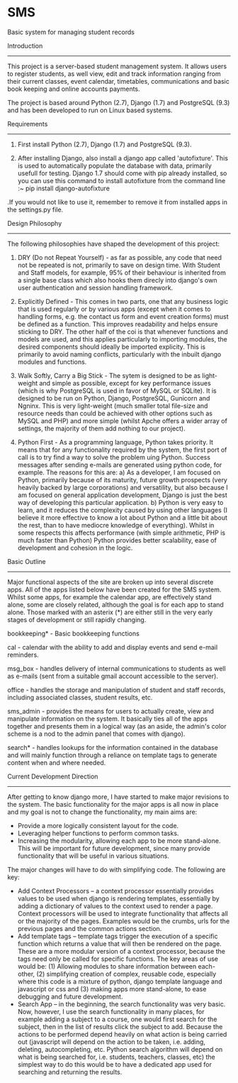 SMS
===

Basic system for managing student records


Introduction
************

This project is a server-based student management system. It allows users to register students, as well view, edit and
track information ranging from their current classes, event calendar, timetables, communications and basic book keeping
and online accounts payments.

The project is based around Python (2.7), Django (1.7) and PostgreSQL (9.3) and has been developed to run on Linux
based systems.


Requirements
************

1. First install Python (2.7), Django (1.7) and PostgreSQL (9.3).

2. After installing Django, also install a django app called 'autofixture'. This is used to automatically populate the
database with data, primarily usefull for testing. Django 1.7 should come with pip already installed, so you can use
this command to install autofixture from the command line :~ pip install django-autofixture

  .If you would not like to use it, remember to remove it from installed apps in the settings.py file.
  
  
Design Philosophy
*****************

The following philosophies have shaped the development of this project:

1. DRY (Do not Repeat Yourself) - as far as possible, any code that need not be repeated is not, primarily to save on
design time. With Student and Staff models, for example, 95% of their behaviour is inherited from a single base class
which also hooks them direcly into django's own user authentication and session handling framework.

2. Explicitly Defined - This comes in two parts, one that any business logic that is used regularly or by various apps
(except when it comes to handling forms, e.g. the contact us form and event creation forms) must be defined as a
function. This improves readability and helps ensure sticking to DRY. The other half of the coi is that whenever
functions and models are used, and this applies particularly to importing modules, the desired components should
ideally be imported explicity. This is primarily to avoid naming conflicts, particularly with the inbuilt django
modules and functions.

3. Walk Softly, Carry a Big Stick - The sytem is designed to be as light-weight and simple as possible, except for key
performance issues (which is why PostgreSQL is used in favor of MySQL or SQLite). It is designed to be run on Python,
Django, PostgreSQL, Gunicorn and Ngninx. This is very light-weight (much smaller total file-size and resource needs than
could be achieved with other options such as MySQL and PHP) and more simple (whilst Apche offers a wider array of
settings, the majority of them add nothing to our project).

4. Python First - As a programming language, Python takes priority. It means that for any functionality required by the
system, the first port of call is to try find a way to solve the problem uing Python. Success messages after sending
e-mails are generated using python code, for example. The reasons for this are: a) As a developer, I am focused on
Python, primarily because of its maturity, future growth prospects (very heavily backed by large corporations) and
versatility, but also because I am focused on general application development, Django is just the best way of
developing this particular application. b) Python is very easy to learn, and it reduces the complexity caused by using
other languages (I believe it more effective to know a lot about Python and a little bit about the rest, than to have
mediocre knowledge of everything). Whilst in some respects this affects performance (with simple arithmetic, PHP is
much faster than Python) Python provides better scalability, ease of development and cohesion in the logic.
  

Basic Outline
***

Major functional aspects of the site are broken up into several discrete apps. All of the apps listed below have been
created for the SMS system. Whilst some apps, for example the calendar app, are effectively stand alone, some are
closely related, although the goal is for each app to stand alone. Those marked with an asterix (*) are
either still in the very early stages of development or still rapidly changing.

bookkeeping* - Basic bookkeeping functions

cal - calendar with the ability to add and display events and send e-mail reminders.

msg_box - handles delivery of internal communications to students as well as e-mails (sent from a suitable gmail account
accessible to the server).

office - handles the storage and manipulation of student and staff records, including associated classes, student
results, etc.

sms_admin - provides the means for users to actually create, view and manipulate information on the system. It
basically ties all of the apps together and presents them in a logical way (as an aside, the admin's color scheme
is a nod to the admin panel that comes with django).

search* - handles lookups for the information contained in the database and will mainly function through a reliance on template tags to generate content when and where needed.

Current Development Direction
***

After getting to know django more, I have started to make major revisions to the system. The basic functionality for the major apps is all now in place and my goal is not to change the functionality, my main aims are:
- Provide a more logically consistent layout for the code.
- Leveraging helper functions to perform common tasks.
- Increasing the modularity, allowing each app to be more stand-alone. This will be important for future development, since many provide functionality that will be useful in various situations.

The major changes will have to do with simplifying code. The following are key:
- Add Context Processors – a context processor essentially provides values to be used when django is rendering templates, essentially by adding a dictionary of values to the context used to render a page. Context processors will be used to integrate functionality that affects all or the majority of the pages. Examples would be the crumbs, urls for the previous pages and the common actions section.
- Add template tags – template tags trigger the execution of a specific function which returns a value that will then be rendered on the page. These are a more modular version of a context processor, because the tags need only be called for specific functions. The key areas of use would be: (1) Allowing modules to share information between each-other, (2) simplifying creation of complex, reusable code, especially where this code is a mixture of python, django template language and javascript or css and (3) making apps more stand-alone, to ease debugging and future development.
- Search App – in the beginning, the search functionality was very basic. Now, however, I use the search functionality in many places, for example adding a subject to a course, one would first search for the subject, then in the list of results click the subject to add. Because the actions to be performed depend heavily on what action is being carried out (javascript will depend on the action to be taken, i.e. adding, deleting, autocompleting, etc. Python search algorithm will depend on what is being searched for, i.e. students, teachers, classes, etc) the simplest way to do this would be to have a dedicated app used for searching and returning the results.


